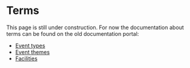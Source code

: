# Terms

This page is still under construction. For now the documentation about terms can be found on the old documentation portal:

*   [Event types](https://documentatie.uitdatabank.be/content/uitdatabank/latest/categorisatie/type_aanbod.html)
*   [Event themes](https://documentatie.uitdatabank.be/content/uitdatabank/latest/categorisatie/combinatie_type_thema.html)
*   [Facilities](https://documentatie.uitdatabank.be/content/uitdatabank/latest/categorisatie/voorzieningen.html)
